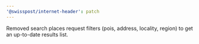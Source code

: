```yaml
---
'@swisspost/internet-header': patch
---
```


Removed search places request filters (pois, address, locality, region) to get an up-to-date results list.
